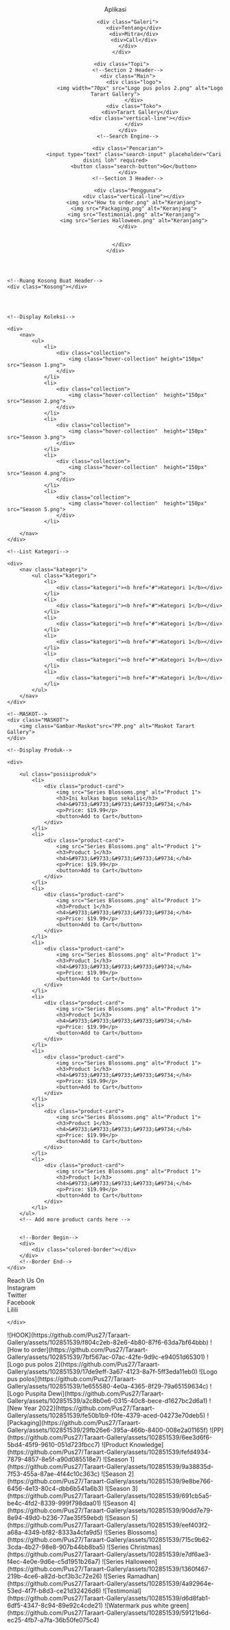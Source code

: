 <!DOCTYPE html>
<link rel="stylesheet" href="PUS.css">
<header>
    <div class="Zeus">
        <!--Section 1 Header-->
        <div class="Top">
            <div class="App">
                <div>Aplikasi</div>
            </div>

            <div class="Galeri">
                <div>Tentang</div>
                <div>Mitra</div>
                <div>Call</div>
            </div>
        </div>

        <div class="Topi">
            <!--Section 2 Header-->
            <div class="Main">
                <div class="logo">
                    <img width="70px" src="Logo pus polos 2.png" alt="Logo Tarart Gallery">
                </div>
                <div class="Toko">
                    <div>Tarart Gallery</div>
                    <div class="vertical-line"></div>
                </div>
            </div>
            <!--Search Engine-->

            <div class="Pencarian">
                <input type="text" class="search-input" placeholder="Cari disini loh" required>
                <button class="search-button">Go</button>
            </div>
            <!--Section 3 Header-->

            <div class="Pengguna">
                <div class="vertical-line"></div>
                <img src="How to order.png" alt="Keranjang">
                <img src="Packaging.png" alt="Keranjang">
                <img src="Testimonial.png" alt="Keranjang">
                <img src="Series Halloween.png" alt="Keranjang">
            </div>


        </div>
    </div>
</header>

<body>
    <!--Border Begin-->
    <div>
        <div class="colored-border"></div>
    </div>
    <!--Border End-->



    <!--Ruang Kosong Buat Header-->
    <div class="Kosong"></div>




    <!--Display Koleksi-->

    <div>
        <nav>
            <ul>
                <li>
                    <div class="collection">
                        <img class="hover-collection" height="150px" src="Season 1.png">
                    </div>
                </li>
                <li>
                    <div class="collection">
                        <img class="hover-collection"  height="150px" src="Season 2.png">
                    </div>
                </li>
                <li>
                    <div class="collection">
                        <img class="hover-collection"  height="150px" src="Season 3.png">
                    </div>
                </li>
                <li>
                    <div class="collection">
                        <img class="hover-collection"  height="150px" src="Season 4.png">
                    </div>
                </li>
                <li>
                    <div class="collection">
                        <img class="hover-collection"  height="150px" src="Season 5.png">
                    </div>
                </li>

        </nav>
    </div>

    <!--List Kategori-->

    <div>
        <nav class="kategori">
            <ul class="kategori">
                <li>
                    <div class="kategori"><b href="#">Kategori 1</b></div>
                </li>
                <li>
                    <div class="kategori"><b href="#">Kategori 1</b></div>
                </li>
                <li>
                    <div class="kategori"><b href="#">Kategori 1</b></div>
                </li>
                <li>
                    <div class="kategori"><b href="#">Kategori 1</b></div>
                </li>
                <li>
                    <div class="kategori"><b href="#">Kategori 1</b></div>
                </li>
                <li>
                    <div class="kategori"><b href="#">Kategori 1</b></div>
                </li>
            </ul>
        </nav>
    </div>

    <!--MASKOT-->
    <div class="MASKOT">
        <img class="Gambar-Maskot"src="PP.png" alt="Maskot Tarart Gallery">
    </div>

    <!--Display Produk-->

    <div>

        <ul class="posisiproduk">
            <li>
                <div class="product-card">
                    <img src="Series Blossoms.png" alt="Product 1">
                    <h3>Ini kulkas bagus sekalii</h3>
                    <h4>&#9733;&#9733;&#9733;&#9733;&#9734;</h4>
                    <p>Price: $19.99</p>
                    <button>Add to Cart</button>
                </div>
            </li>
            <li>
                <div class="product-card">
                    <img src="Series Blossoms.png" alt="Product 1">
                    <h3>Product 1</h3>
                    <h4>&#9733;&#9733;&#9733;&#9733;&#9734;</h4>
                    <p>Price: $19.99</p>
                    <button>Add to Cart</button>
                </div>
            </li>
            <li>
                <div class="product-card">
                    <img src="Series Blossoms.png" alt="Product 1">
                    <h3>Product 1</h3>
                    <h4>&#9733;&#9733;&#9733;&#9733;&#9734;</h4>
                    <p>Price: $19.99</p>
                    <button>Add to Cart</button>
                </div>
            </li>
            <li>
                <div class="product-card">
                    <img src="Series Blossoms.png" alt="Product 1">
                    <h3>Product 1</h3>
                    <h4>&#9733;&#9733;&#9733;&#9733;&#9734;</h4>
                    <p>Price: $19.99</p>
                    <button>Add to Cart</button>
                </div>
            </li>
            <li>
                <div class="product-card">
                    <img src="Series Blossoms.png" alt="Product 1">
                    <h3>Product 1</h3>
                    <h4>&#9733;&#9733;&#9733;&#9733;&#9734;</h4>
                    <p>Price: $19.99</p>
                    <button>Add to Cart</button>
                </div>
            </li>
            <li>
                <div class="product-card">
                    <img src="Series Blossoms.png" alt="Product 1">
                    <h3>Product 1</h3>
                    <h4>&#9733;&#9733;&#9733;&#9733;&#9734;</h4>
                    <p>Price: $19.99</p>
                    <button>Add to Cart</button>
                </div>
            </li>
            <li>
                <div class="product-card">
                    <img src="Series Blossoms.png" alt="Product 1">
                    <h3>Product 1</h3>
                    <h4>&#9733;&#9733;&#9733;&#9733;&#9734;</h4>
                    <p>Price: $19.99</p>
                    <button>Add to Cart</button>
                </div>
            </li>
            <li>
                <div class="product-card">
                    <img src="Series Blossoms.png" alt="Product 1">
                    <h3>Product 1</h3>
                    <h4>&#9733;&#9733;&#9733;&#9733;&#9734;</h4>
                    <p>Price: $19.99</p>
                    <button>Add to Cart</button>
                </div>
            </li>
        </ul>
        <!-- Add more product cards here -->


        <!--Border Begin-->
        <div>
            <div class="colored-border"></div>
        </div>
        <!--Border End-->
    </div>


</body>
<footer>
    <div class="Footer">
        <div class="Bottom">Reach Us On</div>
        <div class="Sosmed">
            <div>Instagram</div>
            <div>Twitter</div>
            <div>Facebook</div>
            <div>Lilili</div>
        </div>

    </div>
</footer>

</html>![HOOK](https://github.com/Pus27/Taraart-Gallery/assets/102851539/f804c2eb-82e6-4b80-87f6-63da7bf64bbb)
![How to order](https://github.com/Pus27/Taraart-Gallery/assets/102851539/7bf567ac-07ac-42fe-9d9c-e94051d65301)
![Logo pus polos 2](https://github.com/Pus27/Taraart-Gallery/assets/102851539/17de9eff-3a67-4123-8a7f-5ff3eda11eb0)
![Logo pus polos](https://github.com/Pus27/Taraart-Gallery/assets/102851539/1e655580-4e0a-4365-8f29-79a65159634c)
![Logo Puspita Dewi](https://github.com/Pus27/Taraart-Gallery/assets/102851539/a2c8b0e6-0315-40c8-bece-d1627bc2d6a1)
![New Year 2022](https://github.com/Pus27/Taraart-Gallery/assets/102851539/fe50b1b9-f0fe-4379-aced-04273e70deb5)
![Packaging](https://github.com/Pus27/Taraart-Gallery/assets/102851539/29fb26e6-395a-466b-8400-008e2a01165f)
![PP](https://github.com/Pus27/Taraart-Gallery/assets/102851539/6ee3d6f6-5bd4-45f9-9610-051d723fbcc7)
![Product Knowledge](https://github.com/Pus27/Taraart-Gallery/assets/102851539/fefd4934-7879-4857-8e5f-a90d085518e7)
![Season 1](https://github.com/Pus27/Taraart-Gallery/assets/102851539/9a38835d-7f53-455a-87ae-4f44c10c363c)
![Season 2](https://github.com/Pus27/Taraart-Gallery/assets/102851539/9e8be766-6456-4e13-80c4-dbb6b541a6b3)
![Season 3](https://github.com/Pus27/Taraart-Gallery/assets/102851539/691cb5a5-be4c-4fd2-8339-999f798daa01)
![Season 4](https://github.com/Pus27/Taraart-Gallery/assets/102851539/90dd7e79-8e94-49d0-b236-77ae35f59ebd)
![Season 5](https://github.com/Pus27/Taraart-Gallery/assets/102851539/eef403f2-a68a-4349-bf82-8333a4cfa9d5)
![Series Blossoms](https://github.com/Pus27/Taraart-Gallery/assets/102851539/715c9b62-3cda-4b27-98e8-907b44bb8ba5)
![Series Christmas](https://github.com/Pus27/Taraart-Gallery/assets/102851539/e7df6ae3-f4ec-4e0e-9d6e-c5d1951b26a7)
![Series Halloween](https://github.com/Pus27/Taraart-Gallery/assets/102851539/1360f467-219b-4ce6-a82d-bcf3b3c72e26)
![Series Ramadhan](https://github.com/Pus27/Taraart-Gallery/assets/102851539/4a92964e-53ed-4f7f-b8d3-ce21d32426d6)
![Testimonial](https://github.com/Pus27/Taraart-Gallery/assets/102851539/d6d8fab1-6df5-4347-8c94-89e92c4cde21)
![Watermark pus white green](https://github.com/Pus27/Taraart-Gallery/assets/102851539/59121b6d-ec25-4fb7-a7fa-36b50fe075c4)
